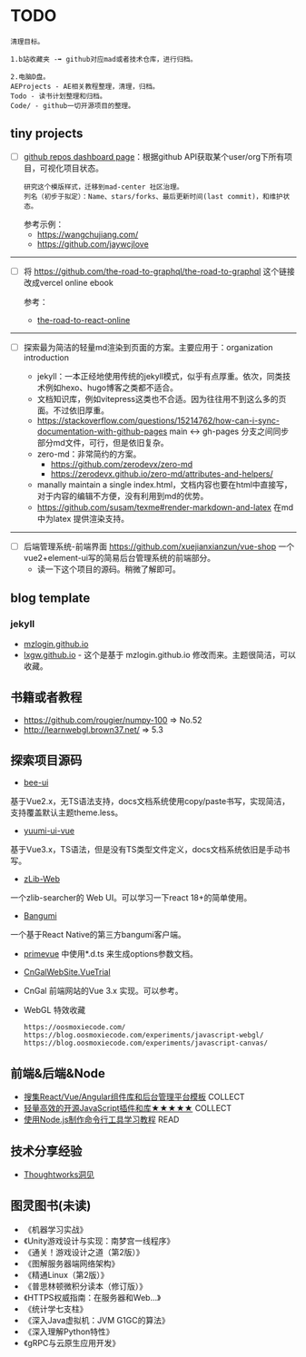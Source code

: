 # TODO

```
清理目标。

1.b站收藏夹 -➡️ github对应mad或者技术仓库，进行归档。

2.电脑D盘。
AEProjects - AE相关教程整理，清理，归档。
Todo - 读书计划整理和归档。
Code/ - github一切开源项目的整理。
```


## tiny projects

- [ ] [github repos dashboard page]()：根据github API获取某个user/org下所有项目，可视化项目状态。
  ```
  研究这个模版样式，迁移到mad-center 社区治理。
  列名（初步于拟定）：Name、stars/forks、最后更新时间(last commit)，和维护状态。
  ```
  参考示例：
  - https://wangchujiang.com/
  - https://github.com/jaywcjlove
---
- [ ] 将 https://github.com/the-road-to-graphql/the-road-to-graphql 这个链接改成vercel online ebook
  
  参考：
  - [the-road-to-react-online](https://the-road-to-react-online.vercel.app/manuscript/foreword.html)
---
- [ ] 探索最为简洁的轻量md渲染到页面的方案。主要应用于：organization introduction

  - jekyll：一本正经地使用传统的jekyll模式，似乎有点厚重。依次，同类技术例如hexo、hugo博客之类都不适合。
  - 文档知识库，例如vitepress这类也不合适。因为往往用不到这么多的页面。不过依旧厚重。
  - https://stackoverflow.com/questions/15214762/how-can-i-sync-documentation-with-github-pages main <-> gh-pages 分支之间同步部分md文件，可行，但是依旧复杂。
  - zero-md：非常简约的方案。
    - https://github.com/zerodevx/zero-md 
    - https://zerodevx.github.io/zero-md/attributes-and-helpers/
  - manally maintain a single index.html，文档内容也要在html中直接写，对于内容的编辑不方便，没有利用到md的优势。
  - https://github.com/susam/texme#render-markdown-and-latex 在md中为latex 提供渲染支持。

---
- [ ] 后端管理系统-前端界面 https://github.com/xuejianxianzun/vue-shop 一个vue2+element-ui写的简易后台管理系统的前端部分。
  - 读一下这个项目的源码。稍微了解即可。

## blog template

### jekyll
- [mzlogin.github.io](https://github.com/mzlogin/mzlogin.github.io)
- [lxgw.github.io](https://github.com/lxgw/lxgw.github.io) - 这个是基于 mzlogin.github.io 修改而来。主题很简洁，可以收藏。

## 书籍或者教程

- https://github.com/rougier/numpy-100  => No.52
- http://learnwebgl.brown37.net/ => 5.3

## 探索项目源码

- [bee-ui](https://github.com/DWYW/bee-ui)

基于Vue2.x，无TS语法支持，docs文档系统使用copy/paste书写，实现简洁，支持覆盖默认主题theme.less。

- [yuumi-ui-vue](https://github.com/DWYW/yuumi-ui-vue)
 
基于Vue3.x，TS语法，但是没有TS类型文件定义，docs文档系统依旧是手动书写。

- [zLib-Web](https://github.com/Senkita/zLib-Web)

一个zlib-searcher的 Web UI。可以学习一下react 18+的简单使用。

- [Bangumi](https://github.com/czy0729/Bangumi)

一个基于React Native的第三方bangumi客户端。

- [primevue](https://github.com/primefaces/primevue) 中使用*.d.ts 来生成options参数文档。

- [CnGalWebSite.VueTrial](https://github.com/CnGal/CnGalWebSite.VueTrial)

- CnGal 前端网站的Vue 3.x 实现。可以参考。

- WebGL 特效收藏
  ```
  https://oosmoxiecode.com/
  https://blog.oosmoxiecode.com/experiments/javascript-webgl/
  https://blog.oosmoxiecode.com/experiments/javascript-canvas/
  ```


## 前端&后端&Node

- [搜集React/Vue/Angular组件库和后台管理平台模板](https://github.com/jaywcjlove/awesome-uikit) COLLECT
- [轻量高效的开源JavaScript插件和库★★★★★](https://github.com/jaywcjlove/handbook/blob/master/docs/JavaScript/SDK.md) COLLECT
- [使用Node.js制作命令行工具学习教程](https://github.com/jaywcjlove/wcj) READ

## 技术分享经验

- [Thoughtworks洞见](https://insights.thoughtworks.cn/tag/featured/)

## 图灵图书(未读)
- 《机器学习实战》
- 《Unity游戏设计与实现：南梦宫一线程序》
- 《通关！游戏设计之道（第2版）》
- 《图解服务器端网络架构》
- 《精通Linux（第2版）》
- 《普思林顿微积分读本（修订版）》
- 《HTTPS权威指南：在服务器和Web...》
- 《统计学七支柱》
- 《深入Java虚拟机：JVM G1GC的算法》
- 《深入理解Python特性》
- 《gRPC与云原生应用开发》